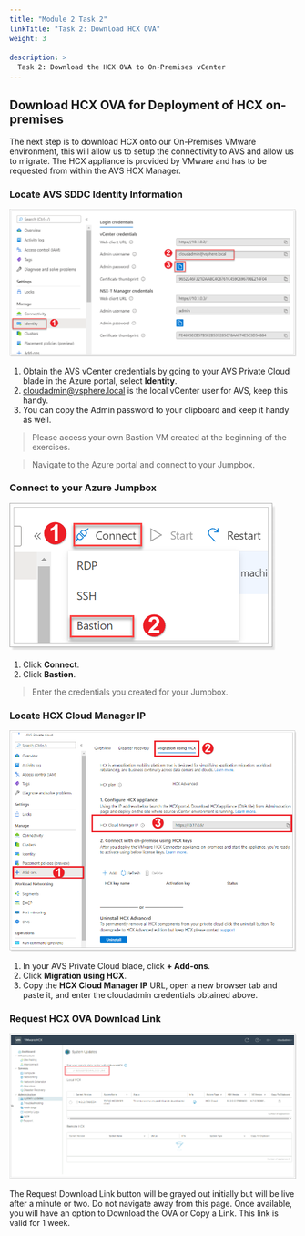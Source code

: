 ```yaml
---
title: "Module 2 Task 2"
linkTitle: "Task 2: Download HCX OVA"
weight: 3

description: >
  Task 2: Download the HCX OVA to On-Premises vCenter
---
```


## Download HCX OVA for Deployment of HCX on-premises

The next step is to download HCX onto our On-Premises VMware environment, this will allow us to setup the connectivity to AVS and allow us to migrate. The HCX appliance is provided by VMware and has to be requested from within the AVS HCX Manager.

### Locate AVS SDDC Identity Information

![](Mod2Task2Pic1.png)

1. Obtain the AVS vCenter credentials by going to your AVS Private Cloud blade in the Azure portal, select **Identity**.
2. cloudadmin@vsphere.local is the local vCenter user for AVS, keep this handy.
3. You can copy the Admin password to your clipboard and keep it handy as well.

> Please access your own Bastion VM created at the beginning of the exercises.

> Navigate to the Azure portal and connect to your Jumpbox.

### Connect to your Azure Jumpbox

![](Mod2Task2Pic2.png)

1. Click **Connect**.
2. Click **Bastion**.

> Enter the credentials you created for your Jumpbox.

### Locate HCX Cloud Manager IP

![](Mod2Task2Pic3.png)

1. In your AVS Private Cloud blade, click **+ Add-ons**.
2. Click **Migration using HCX**.
3. Copy the **HCX Cloud Manager IP** URL, open a new browser tab and paste it, and enter the cloudadmin credentials obtained above.

### Request HCX OVA Download Link

![](Mod2Task2Pic4.png)

The Request Download Link button will be grayed out initially but will be live after a minute or two. Do not navigate away from this page. Once available, you will have an option to Download the OVA or Copy a Link. This link is valid for 1 week.

